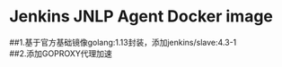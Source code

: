 # Jenkins JNLP Agent Docker image

##1.基于官方基础镜像golang:1.13封装，添加jenkins/slave:4.3-1  
##2.添加GOPROXY代理加速  

